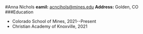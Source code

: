 
#Anna Nichols
**eamil:** acncihols@mines.edu 
**Address:** Golden, CO
###Education
- Colorado School of Mines, 2021--Present
- Christian Academy of Knoxville, 2021

